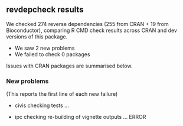## revdepcheck results

We checked 274 reverse dependencies (255 from CRAN + 19 from Bioconductor), comparing R CMD check results across CRAN and dev versions of this package.

 * We saw 2 new problems
 * We failed to check 0 packages

Issues with CRAN packages are summarised below.

### New problems
(This reports the first line of each new failure)

* civis
  checking tests ...

* ipc
  checking re-building of vignette outputs ... ERROR

